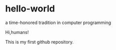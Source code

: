 # hello-world
a time-honored tradition in computer programming

Hi,humans!

This is my first github repository.
